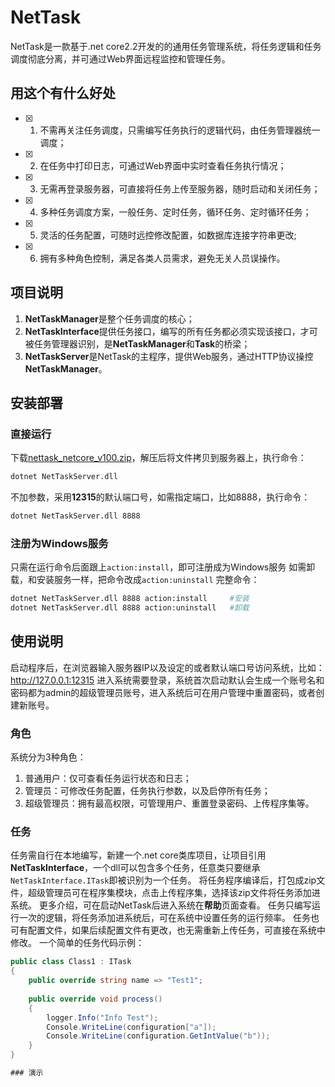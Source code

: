 # NetTask
NetTask是一款基于.net core2.2开发的的通用任务管理系统，将任务逻辑和任务调度彻底分离，并可通过Web界面远程监控和管理任务。

## 用这个有什么好处
- [x] 1. 不需再关注任务调度，只需编写任务执行的逻辑代码，由任务管理器统一调度；
- [x] 2. 在任务中打印日志，可通过Web界面中实时查看任务执行情况；
- [x] 3. 无需再登录服务器，可直接将任务上传至服务器，随时启动和关闭任务；
- [x] 4. 多种任务调度方案，一般任务、定时任务，循环任务、定时循环任务；
- [x] 5. 灵活的任务配置，可随时远控修改配置，如数据库连接字符串更改;
- [x] 6. 拥有多种角色控制，满足各类人员需求，避免无关人员误操作。

## 项目说明

1. **NetTaskManager**是整个任务调度的核心；
2. **NetTaskInterface**提供任务接口，编写的所有任务都必须实现该接口，才可被任务管理器识别，是**NetTaskManager**和**Task**的桥梁；
3. **NetTaskServer**是NetTask的主程序，提供Web服务，通过HTTP协议操控**NetTaskManager**。

## 安装部署

### 直接运行

下载[nettask_netcore_v100.zip](https://github.com/Mcdull0921/NetTask/files/4365481/nettask_netcore_v100.zip)，解压后将文件拷贝到服务器上，执行命令：

```bash
dotnet NetTaskServer.dll
```

不加参数，采用**12315**的默认端口号，如需指定端口，比如8888，执行命令：

```bash
dotnet NetTaskServer.dll 8888
```

### 注册为Windows服务

只需在运行命令后面跟上`action:install`，即可注册成为Windows服务
如需卸载，和安装服务一样，把命令改成`action:uninstall`
完整命令：

```bash
dotnet NetTaskServer.dll 8888 action:install     #安装
dotnet NetTaskServer.dll 8888 action:uninstall   #卸载
```

## 使用说明

启动程序后，在浏览器输入服务器IP以及设定的或者默认端口号访问系统，比如：http://127.0.0.1:12315
进入系统需要登录，系统首次启动默认会生成一个账号名和密码都为admin的超级管理员账号，进入系统后可在用户管理中重置密码，或者创建新账号。

### 角色

系统分为3种角色：

1. 普通用户：仅可查看任务运行状态和日志；
2. 管理员：可修改任务配置，任务执行参数，以及启停所有任务；
3. 超级管理员：拥有最高权限，可管理用户、重置登录密码、上传程序集等。

### 任务

任务需自行在本地编写，新建一个.net core类库项目，让项目引用**NetTaskInterface**，一个dll可以包含多个任务，任意类只要继承`NetTaskInterface.ITask`即被识别为一个任务。
将任务程序编译后，打包成zip文件，超级管理员可在程序集模块，点击上传程序集，选择该zip文件将任务添加进系统。
更多介绍，可在启动NetTask后进入系统在**帮助**页面查看。
任务只编写运行一次的逻辑，将任务添加进系统后，可在系统中设置任务的运行频率。
任务也可有配置文件，如果后续配置文件有更改，也无需重新上传任务，可直接在系统中修改。
一个简单的任务代码示例：

```C#
public class Class1 : ITask
{
    public override string name => "Test1";
                
    public override void process()
    {
        logger.Info("Info Test");
        Console.WriteLine(configuration["a"]);
        Console.WriteLine(configuration.GetIntValue("b"));
    }
}

### 演示
